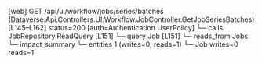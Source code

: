 [web] GET /api/ui/workflow/jobs/series/batches  (Dataverse.Api.Controllers.UI.Workflow.JobController.GetJobSeriesBatches)  [L145–L162] status=200 [auth=Authentication.UserPolicy]
  └─ calls JobRepository.ReadQuery [L151]
  └─ query Job [L151]
    └─ reads_from Jobs
  └─ impact_summary
    └─ entities 1 (writes=0, reads=1)
      └─ Job writes=0 reads=1

